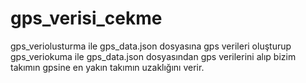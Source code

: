 # gps_verisi_cekme
gps_veriolusturma ile gps_data.json dosyasına gps verileri oluşturup gps_veriokuma ile gps_data.json dosyasından gps verilerini alıp bizim takımın gpsine en yakın takımın uzaklığını verir.

